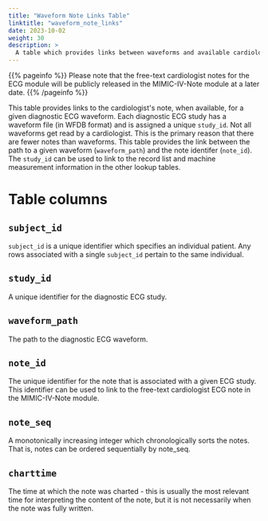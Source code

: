 ```yaml
---
title: "Waveform Note Links Table"
linktitle: "waveform_note_links"
date: 2023-10-02
weight: 30
description: >
  A table which provides links between waveforms and available cardiologist notes.
---
```


{{% pageinfo %}}
Please note that the free-text cardiologist notes for the ECG module will be publicly released in the MIMIC-IV-Note module at a later date.
{{% /pageinfo %}}

This table provides links to the cardiologist's note, when available, for a given diagnostic ECG waveform.
Each diagnostic ECG study has a waveform file (in WFDB format) and is assigned a unique `study_id`. Not all waveforms get read by a cardiologist.  This is the primary reason that there are fewer notes than waveforms.
This table provides the link between the path to a given waveform (`waveform_path`) and the note identifer (`note_id`). The `study_id` can be used to link to the record list and machine measurement information in the other lookup tables.

# Table columns

## `subject_id`

`subject_id` is a unique identifier which specifies an individual patient. Any rows associated with a single `subject_id` pertain to the same individual.

## `study_id`

A unique identifier for the diagnostic ECG study.  

## `waveform_path`

The path to the diagnostic ECG waveform. 

## `note_id`

The unique identifier for the note that is associated with a given ECG study. This identifier can be used to link to the free-text cardiologist ECG note in the MIMIC-IV-Note module.

## `note_seq`

A monotonically increasing integer which chronologically sorts the notes. That is, notes can be ordered sequentially by note_seq.

## `charttime`
The time at which the note was charted - this is usually the most relevant time for interpreting the content of the note, but it is not necessarily when the note was fully written.



